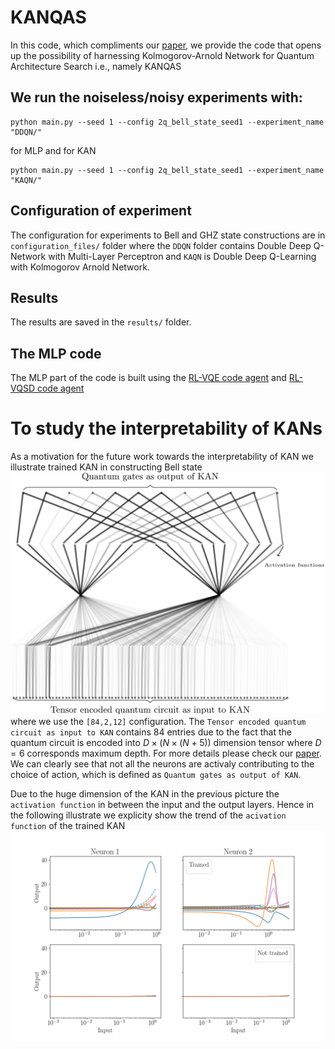 # KANQAS
In this code, which compliments our [paper](https://scirate.com/arxiv/2406.17630), we provide the code that opens up the possibility of harnessing Kolmogorov-Arnold Network for Quantum Architecture Search i.e., namely KANQAS

## We run the noiseless/noisy experiments with:
```
python main.py --seed 1 --config 2q_bell_state_seed1 --experiment_name "DDQN/"
```

for MLP and for KAN
```
python main.py --seed 1 --config 2q_bell_state_seed1 --experiment_name "KAQN/"
```

## Configuration of experiment
The configuration for experiments to Bell and GHZ state constructions are in `configuration_files/` folder where the `DDQN` folder contains Double Deep Q-Network with Multi-Layer Perceptron and `KAQN` is Double Deep Q-Learning with Kolmogorov Arnold Network. 

## Results
The results are saved in the `results/` folder.

## The MLP code
The MLP part of the code is built using the [RL-VQE code agent](https://github.com/mostaszewski314/RL_for_optimization_of_VQE_circuit_architectures/blob/main/agents/DeepQ.py) and [RL-VQSD code agent](https://github.com/iitis/RL_for_VQSD_ansatz_optimization/blob/main/agents/DeepQ.py)


# To study the interpretability of KANs
As a motivation for the future work towards the interpretability of KAN we illustrate trained KAN in constructing Bell state
![The learned nerwotk](pics/the_network_after_training_bell_state.png)
where we use the `[84,2,12]` configuration. The `Tensor encoded quantum circuit as input to KAN` contains 84 entries due to the fact that the quantum circuit is encoded into $D\times (N\times(N+5))$ dimension tensor where $D=6$ corresponds maximum depth. For more details please check our [paper](https://scirate.com/arxiv/2406.17630). We can clearly see that not all the neurons are activaly contributing to the choice of action, which is defined as `Quantum gates as output of KAN`.


Due to the huge dimension of the KAN in the previous picture the `activation function` in between the input and the output layers. Hence in the following illustrate we explicity show the trend of the `acivation function` of the trained KAN
![The learned nerwotk](pics/2q_activation_function.png)
